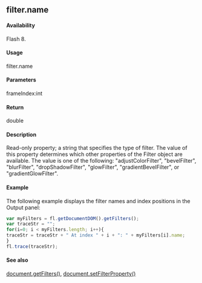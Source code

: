 ## filter.name

#### Availability

Flash 8.

#### Usage

filter.name

#### Parameters

frameIndex:int

#### Return

double

#### Description

Read-only property; a string that specifies the type of filter. The value of this property determines which other properties of the Filter object are available. The value is one of the following: "adjustColorFilter", "bevelFilter", "blurFilter", "dropShadowFilter", "glowFilter", "gradientBevelFilter", or "gradientGlowFilter".

#### Example

The following example displays the filter names and index positions in the Output panel:
```javascript
var myFilters = fl.getDocumentDOM().getFilters();
var traceStr = "";
for(i=0; i < myFilters.length; i++){
traceStr = traceStr + " At index " + i + ": " + myFilters[i].name;
}
fl.trace(traceStr); 

```
#### See also

[document.getFilters()](../Document_object/docume79.md), [document.setFilterProperty()](../Document_object/docum520.md)

